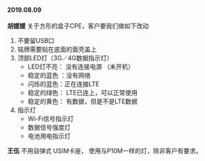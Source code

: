 

#### 2019.08.09
**胡媛媛**  关于方形的盒子CPE，客户要我们做如下改动 <hide>  
1. 不要留USB口
2. 铭牌需要贴在底面的面壳盖上
3. 顶部LED灯（3G／4G数据指示灯）   
    - LED灯不亮： 没有连接电源 （未开机）
    - 稳定的蓝色 ：没有网络
    - 闪烁的蓝色：正在连接LTE
    - 稳定的绿色： LTE已连上，可以正常使用
    - 稳定的黄色： 有数据，但是不是LTE数据
4. 指示灯
   - Wi-Fi信号指示灯
   - 数据信号强度灯
   - 电池用电指示灯
</hide>  

**王伍** 不用自弹式 USIM卡座， 使用与P10M一样的灯，除非客户有要求。
